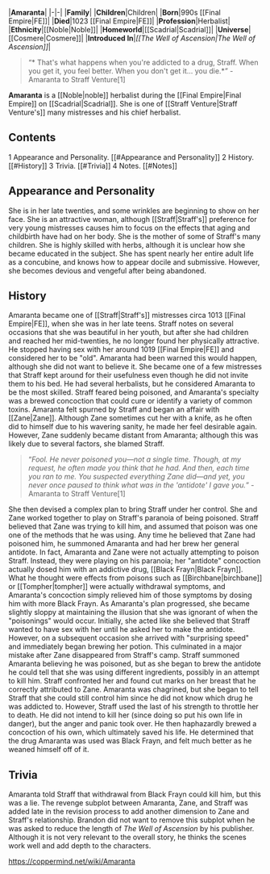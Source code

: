 |**Amaranta**|
|-|-|
|**Family**|
|**Children**|Children|
|**Born**|990s [[Final Empire\|FE]]|
|**Died**|1023 [[Final Empire\|FE]]|
|**Profession**|Herbalist|
|**Ethnicity**|[[Noble\|Noble]]|
|**Homeworld**|[[Scadrial\|Scadrial]]|
|**Universe**|[[Cosmere\|Cosmere]]|
|**Introduced In**|*[[The Well of Ascension\|The Well of Ascension]]*|

>“* That's what happens when you're addicted to a drug, Straff. When you get it, you feel better. When you don't get it... you die.*”
\- Amaranta to Straff Venture[1]


**Amaranta** is a [[Noble\|noble]] herbalist during the [[Final Empire\|Final Empire]] on [[Scadrial\|Scadrial]]. She is one of [[Straff Venture\|Straff Venture's]] many mistresses and his chief herbalist.

## Contents

1 Appearance and Personality. [[#Appearance and Personality]] 
2 History. [[#History]] 
3 Trivia. [[#Trivia]] 
4 Notes. [[#Notes]] 


## Appearance and Personality
She is in her late twenties, and some wrinkles are beginning to show on her face. She is an attractive woman, although [[Straff\|Straff's]] preference for very young mistresses causes him to focus on the effects that aging and childbirth have had on her body. She is the mother of some of Straff's many children.
She is highly skilled with herbs, although it is unclear how she became educated in the subject. She has spent nearly her entire adult life as a concubine, and knows how to appear docile and submissive. However, she becomes devious and vengeful after being abandoned.

## History
Amaranta became one of [[Straff\|Straff's]] mistresses circa 1013 [[Final Empire\|FE]], when she was in her late teens. Straff notes on several occasions that she was beautiful in her youth, but after she had children and reached her mid-twenties, he no longer found her physically attractive. He stopped having sex with her around 1019 [[Final Empire\|FE]] and considered her to be "old". Amaranta had been warned this would happen, although she did not want to believe it. She became one of a few mistresses that Straff kept around for their usefulness even though he did not invite them to his bed. He had several herbalists, but he considered Amaranta to be the most skilled. Straff feared being poisoned, and Amaranta's specialty was a brewed concoction that could cure or identify a variety of common toxins.
Amaranta felt spurned by Straff and began an affair with [[Zane\|Zane]]. Although Zane sometimes cut her with a knife, as he often did to himself due to his wavering sanity, he made her feel desirable again. However, Zane suddenly became distant from Amaranta; although this was likely due to several factors, she blamed Straff.

>“*Fool. He never poisoned you—not a single time. Though, at my request, he often made you think that he had. And then, each time you ran to me. You suspected everything Zane did—and yet, you never once paused to think what was in the 'antidote' I gave you.*”
\-Amaranta to Straff Venture[1]

She then devised a complex plan to bring Straff under her control. She and Zane worked together to play on Straff's paranoia of being poisoned. Straff believed that Zane was trying to kill him, and assumed that poison was one one of the methods that he was using. Any time he believed that Zane had poisoned him, he summoned Amaranta and had her brew her general antidote. In fact, Amaranta and Zane were not actually attempting to poison Straff. Instead, they were playing on his paranoia; her "antidote" concoction actually dosed him with an addictive drug, [[Black Frayn\|Black Frayn]]. What he thought were effects from poisons such as [[Birchbane\|birchbane]] or [[Tompher\|tompher]] were actually withdrawal symptoms, and Amaranta's concoction simply relieved him of those symptoms by dosing him with more Black Frayn.
As Amaranta's plan progressed, she became slightly sloppy at maintaining the illusion that she was ignorant of when the "poisonings" would occur. Initially, she acted like she believed that Straff wanted to have sex with her until he asked her to make the antidote. However, on a subsequent occasion she arrived with "surprising speed" and immediately began brewing her potion. This culminated in a major mistake after Zane disappeared from Straff's camp. Straff summoned Amaranta believing he was poisoned, but as she began to brew the antidote he could tell that she was using different ingredients, possibly in an attempt to kill him. Straff confronted her and found cut marks on her breast that he correctly attributed to Zane. Amaranta was chagrined, but she began to tell Straff that she could still control him since he did not know which drug he was addicted to. However, Straff used the last of his strength to throttle her to death. He did not intend to kill her (since doing so put his own life in danger), but the anger and panic took over. He then haphazardly brewed a concoction of his own, which ultimately saved his life. He determined that the drug Amaranta was used was Black Frayn, and felt much better as he weaned himself off of it.

## Trivia
Amaranta told Straff that withdrawal from Black Frayn could kill him, but this was a lie.
The revenge subplot between Amaranta, Zane, and Straff was added late in the revision process to add another dimension to Zane and Straff's relationship. Brandon did not want to remove this subplot when he was asked to reduce the length of *The Well of Ascension* by his publisher. Although it is not very relevant to the overall story, he thinks the scenes work well and add depth to the characters.


https://coppermind.net/wiki/Amaranta